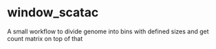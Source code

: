 # window_scatac
A small workflow to divide genome into bins with defined sizes and get count matrix on top of that
